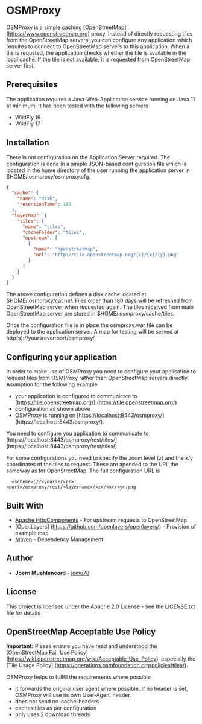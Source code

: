 # OSMProxy

OSMProxy is a simple caching [OpenStreetMap] (https://www.openstreetmap.org) proxy. Instead of directly requesting tiles from the OpenStreetMap servers, you can configure any application which requires
to connect to OpenStreetMap servers to this application.
When a tile is requsted, the application checks whether the tile is available in the local cache. If the tile is not available, it is requested from OpenStreetMap server first.

## Prerequisites
The application requires a Java-Web-Application service running on Java 11 at minimum. It has been tested with the following servers

* WildFly 16
* WildFly 17

## Installation
There is not configuration on the Application Server required. The configuration is done in a simple JSON-based configuration file which is located in the home directory of the user
running the application server in $HOME/.osmproxy/osmproxy.cfg. 

```json
{
  "cache": {
    "name": "disk",
    "retentionTime": 180
  },
  "layerMap": {
    "tiles": {
      "name": "tiles",
      "cacheFolder": "tiles",
      "upstream": [
        {
          "name": "openstreetmap",
          "url": "http://tile.openstreetmap.org/{z}/{x}/{y}.png"		  
        }
      ]
    }
  }
}
```

The above configuration defines a disk cache located at $HOME/.osmproxy/cache/. Files older than 180 days will be refreshed from OpenStreetMap server when requested again.
The tiles received from main OpenStreetMap server are stored in $HOME/.osmproxy/cache/tiles. 

Once the configuration file is in place the osmproxy.war file can be deployed to the application server. A map for testing will be served at http(s)://yoursrever:port/osmproxy/. 

## Configuring your application

In order to make use of OSMProxy you need to configure your application to request tiles from OSMProxy rather than OpenStreetMap servers directly. 
Asumption for the following example

* your application is configured to communicate to [https://tile.openstreetmap.org/] (https://tile.openstreetmap.org/) 
* configuration as shown above
* OSMProxy is running on [https://localhost:8443/osmproxy/] (https://localhost:8443/osmproxy/). 

You need to configure you application to communicate to 
[https://localhost:8443/osmproxy/rest/tiles/] (https://localhost:8443/osmproxy/rest/tiles/)

For some configurations you need to specify the zoom level (z) and the x/y coordinates of the tiles to request. These are apended to the URL the sameway as for OpenStreetMap. 
The full configuration URL is 
```
  <scheme>://<yourserver>:<port>/osmproxy/rest/<layername>/<z>/<x>/<y>.png
```


## Built With

* [Apache HttpComponents](https://hc.apache.org/) - For upstream requests to OpenStreetMap
* [OpenLayers] (https://github.com/openlayers/openlayers/) - Provision of example map
* [Maven](https://maven.apache.org/) - Dependency Management


## Author

* **Joern Muehlencord** - [jomu78](https://github.com/jomu78)


## License

This project is licensed under the Apache 2.0 License - see the [LICENSE.txt](LICENSE.txt) file for details

## OpenStreetMap Acceptable Use Policy

**Important:** Please ensure you have read and understood the [OpenStreetMap Fair Use Policy] (https://wiki.openstreetmap.org/wiki/Acceptable_Use_Policy), 
especially the [Tile Usage Policy] (https://operations.osmfoundation.org/policies/tiles/). 

OSMProxy helps to fullfil the requirements where possible

* it forwards the original user agent where possible. If no header is set, OSMProxy will use its own User-Agent header. 
* does not send no-cache-headers
* caches tiles as per configuration
* only uses 2 download threads 
